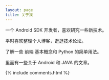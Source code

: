 ```yaml
---
layout: page
title: 关于我 
---
```


一个 Android SDK 开发者，喜欢研究一些新技术。
<p>
平时喜欢整理个人博客，逛逛技术论坛。
<p>
了解一些 前端 基本概念和 Python 的简单用法。

<p>

<p>

里面有一些关于 Android 和 JAVA 的文章。

<p>

<p> 

<p> 

<p> 


{% include comments.html %}

